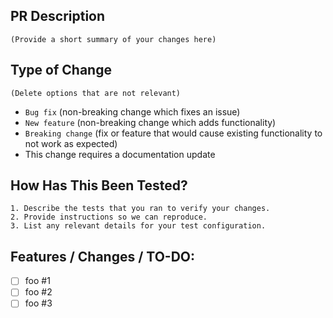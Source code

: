 ## PR Description

`(Provide a short summary of your changes here)`

## Type of Change

`(Delete options that are not relevant)`

- `Bug fix` (non-breaking change which fixes an issue)
- `New feature` (non-breaking change which adds functionality)
- `Breaking change` (fix or feature that would cause existing functionality to not work as expected)
- This change requires a documentation update

## How Has This Been Tested?

```
1. Describe the tests that you ran to verify your changes.
2. Provide instructions so we can reproduce.
3. List any relevant details for your test configuration.
```

## Features / Changes / TO-DO:

- [ ] foo #1
- [ ] foo #2
- [ ] foo #3
